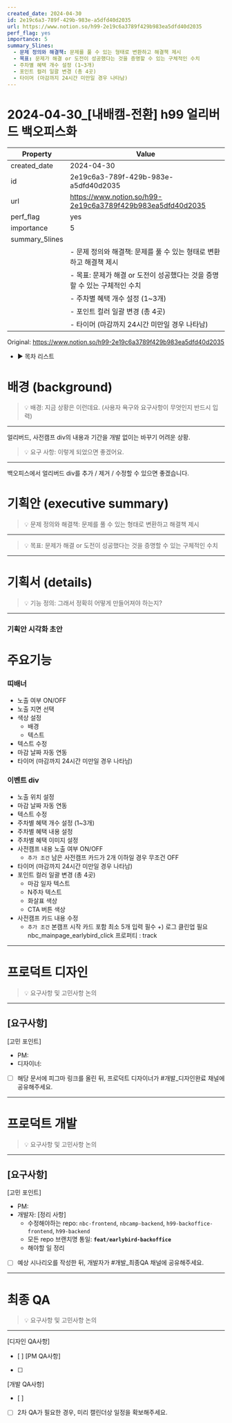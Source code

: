 ```yaml
---
created_date: 2024-04-30
id: 2e19c6a3-789f-429b-983e-a5dfd40d2035
url: https://www.notion.so/h99-2e19c6a3789f429b983ea5dfd40d2035
perf_flag: yes
importance: 5
summary_5lines:
  - 문제 정의와 해결책: 문제를 풀 수 있는 형태로 변환하고 해결책 제시
  - 목표: 문제가 해결 or 도전이 성공했다는 것을 증명할 수 있는 구체적인 수치
  - 주차별 혜택 개수 설정 (1~3개)
  - 포인트 컬러 일괄 변경 (총 4곳)
  - 타이머 (마감까지 24시간 미만일 경우 나타남)
---
```


# 2024-04-30_[내배캠-전환] h99 얼리버드 백오피스화

| Property | Value |
| --- | --- |
| created_date | 2024-04-30 |
| id | 2e19c6a3-789f-429b-983e-a5dfd40d2035 |
| url | https://www.notion.so/h99-2e19c6a3789f429b983ea5dfd40d2035 |
| perf_flag | yes |
| importance | 5 |
| summary_5lines | |
|  | - 문제 정의와 해결책: 문제를 풀 수 있는 형태로 변환하고 해결책 제시 |
|  | - 목표: 문제가 해결 or 도전이 성공했다는 것을 증명할 수 있는 구체적인 수치 |
|  | - 주차별 혜택 개수 설정 (1~3개) |
|  | - 포인트 컬러 일괄 변경 (총 4곳) |
|  | - 타이머 (마감까지 24시간 미만일 경우 나타남) |

Original: https://www.notion.so/h99-2e19c6a3789f429b983ea5dfd40d2035

- ▶ 목차 리스트

#  배경 (background)
> 💡 배경: 지금 상황은 이런데요. (사용자 욕구와 요구사항이 무엇인지 반드시 입력)

  ---
  얼리버드, 사전캠프 div의 내용과 기간을 개발 없이는 바꾸기 어려운 상황.
> 💡 요구 사항: 이렇게 되었으면 좋겠어요. 

  ---
  백오피스에서 얼리버드 div를 추가 / 제거 / 수정할 수 있으면 좋겠습니다.

#  기획안 (executive summary)
> 💡 문제 정의와 해결책: 문제를 풀 수 있는 형태로 변환하고 해결책 제시

  ---
> 💡 목표: 문제가 해결 or 도전이 성공했다는 것을 증명할 수 있는 구체적인 수치

  ---

#  기획서 (details)
> 💡 기능 정의: 그래서 정확히 어떻게 만들어져야 하는지?

  ---

### 기획안 시각화 초안

# 주요기능

### 띠배너  
  - 노출 여부 ON/OFF  
  - 노출 지면 선택 
  - 색상 설정 
    - 배경
    - 텍스트
  - 텍스트 수정 
  - 마감 날짜 자동 연동 
  - 타이머 (마감까지 24시간 미만일 경우 나타남)

### 이벤트 div
  - 노출 위치 설정
  - 마감 날짜 자동 연동
  - 텍스트 수정
  - 주차별 혜택 개수 설정 (1~3개)
  - 주차별 혜택 내용 설정
  - 주차별 혜택 이미지 설정
  - 사전캠프 내용 노출 여부 ON/OFF
    - `추가 조건` 남은 사전캠프 카드가 2개 이하일 경우 무조건 OFF
  - 타이머 (마감까지 24시간 미만일 경우 나타남)
  - 포인트 컬러 일괄 변경 (총 4곳)
    - 마감 일자 텍스트
    - N주차 텍스트
    - 화살표 색상
    - CTA 버튼 색상
  - 사전캠프 카드 내용 수정 
    - `추가 조건` 본캠프 시작 카드 포함 최소 5개 입력 필수
  +) 로그 클린업 필요
  nbc_mainpage_earlybird_click
  프로퍼티 : track

---

#  프로덕트 디자인
> 💡 요구사항 및 고민사항 논의

  ---
  [요구사항]
  - 
  [고민 포인트]
  - PM:
  - 디자이너: 
  - [ ] 해당 문서에 피그마 링크를 올린 뒤, 프로덕트 디자이너가 #개발_디자인완료 채널에 공유해주세요.

---

#  프로덕트 개발
> 💡 요구사항 및 고민사항 논의

  ---
  [요구사항]
  - 
  [고민 포인트]
  - PM:
  - 개발자: 
    [정리 사항]
    - 수정해야하는 repo: `nbc-frontend`, `nbcamp-backend`, `h99-backoffice-frontend`, `h99-backend` 
    - 모든 repo 브랜치명 통일: **`feat/earlybird-backoffice`**
    - 해야할 일 정리
  - [ ] 예상 시나리오를 작성한 뒤, 개발자가 #개발_최종QA 채널에 공유해주세요.

---

#  최종 QA
> 💡 요구사항 및 고민사항 논의

  ---
  [디자인 QA사항]
  - [ ] 
  [PM QA사항]
  - [ ] 
  [개발 QA사항]
  - [ ] 
  - [ ] 2차 QA가 필요한 경우, 미리 캘린더상 일정을 확보해주세요.
